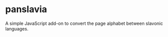 panslavia
=========

A simple JavaScript add-on to convert the page alphabet between slavonic languages.